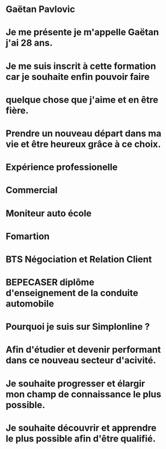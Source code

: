 # Gaëtan Pavlovic

# Je me présente je m'appelle **Gaëtan** j'ai 28 ans.
# Je me suis inscrit à cette formation car je souhaite enfin pouvoir faire
# quelque chose que j'aime et en être fière.
# Prendre un nouveau départ dans ma vie et être heureux grâce à ce choix.

# Expérience professionelle

# Commercial
# Moniteur auto école

# Fomartion

# BTS Négociation et Relation Client
# BEPECASER diplôme d'enseignement de la conduite automobile

# Pourquoi je suis sur Simplonline ?

# Afin d'étudier et devenir performant dans ce nouveau secteur d'acivité.

# Je souhaite progresser et élargir mon champ de connaissance le plus possible.
# Je souhaite découvrir et apprendre le plus possible afin d'être qualifié.
